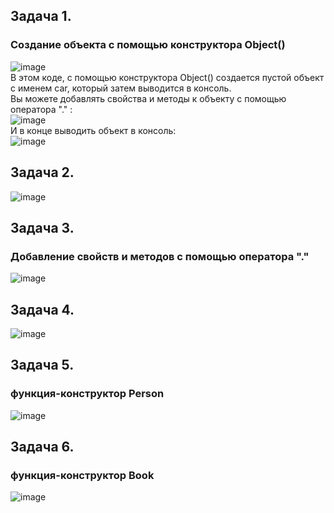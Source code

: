 ## Задача 1.    
### Создание объекта с помощью конструктора Object()  
![image](https://user-images.githubusercontent.com/113675674/212486438-bf3af72c-6b48-49e7-8631-3b10227ee3be.png)  
В этом коде, с помощью конструктора Object() создается пустой объект с именем car, который затем выводится в консоль.  
Вы можете добавлять свойства и методы к объекту с помощью оператора "." :  
![image](https://user-images.githubusercontent.com/113675674/212486467-dea70f6a-7026-4ba2-b4a4-895f4f01f5e2.png)  
И в конце выводить объект в консоль:  
![image](https://user-images.githubusercontent.com/113675674/212486482-6e73699e-04b5-4af1-9a5f-8c6bd8e86aff.png)  

## Задача 2.  
![image](https://user-images.githubusercontent.com/113675674/212527847-2f13765a-7d38-46a6-abcf-3629c25a0574.png)  


## Задача 3.      
###  Добавление свойств и методов с помощью оператора "."   
![image](https://user-images.githubusercontent.com/113675674/212027127-a8c7cd1c-fefb-4d8c-b7ed-14d552cfab3b.png)  

## Задача 4. 
![image](https://user-images.githubusercontent.com/113675674/212528163-09ce2d4d-e15b-44ff-b379-4d84be9a3022.png)  

## Задача 5.     
###  функция-конструктор  Person  
![image](https://user-images.githubusercontent.com/113675674/212529223-d2a664bc-8894-43a3-87d4-799618c1c9b9.png)  

## Задача 6.     
###  функция-конструктор Book  
![image](https://user-images.githubusercontent.com/113675674/212529330-9381a767-b6bd-4ca8-8704-78b45e57ba33.png) 


